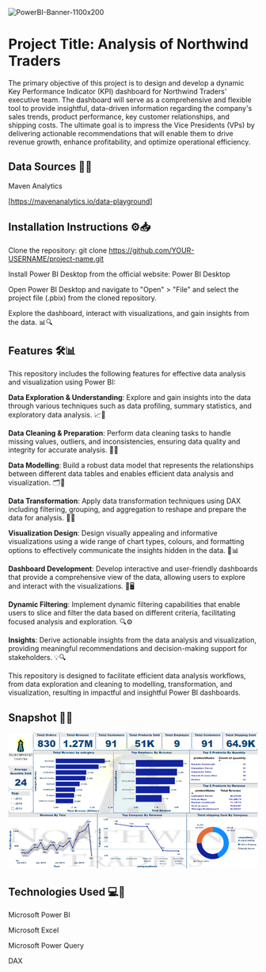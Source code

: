 ![PowerBI-Banner-1100x200](https://github.com/Tadeshee/Power_BI/assets/124716537/e15a2619-97ff-4a7d-b672-6542a899963f)

# Project Title: Analysis of Northwind Traders

The primary objective of this project is to design and develop a dynamic Key Performance Indicator (KPI) dashboard for Northwind Traders' executive team. The dashboard will serve as a comprehensive and flexible tool to provide insightful, data-driven information regarding the company's sales trends, product performance, key customer relationships, and shipping costs. The ultimate goal is to impress the Vice Presidents (VPs) by delivering actionable recommendations that will enable them to drive revenue growth, enhance profitability, and optimize operational efficiency.


## Data Sources 📂🔢
Maven Analytics

[https://mavenanalytics.io/data-playground]   

## Installation Instructions ⚙️📥
Clone the repository: git clone https://github.com/YOUR-USERNAME/project-name.git

Install Power BI Desktop from the official website: Power BI Desktop

Open Power BI Desktop and navigate to "Open" > "File" and select the project file (.pbix) from the cloned repository.

Explore the dashboard, interact with visualizations, and gain insights from the data. 📊🔍

## Features 🛠️📊
This repository includes the following features for effective data analysis and visualization using Power BI:

**Data Exploration & Understanding**: Explore and gain insights into the data through various techniques such as data profiling, summary statistics, and exploratory data analysis. 📈🔎

**Data Cleaning & Preparation**: Perform data cleaning tasks to handle missing values, outliers, and inconsistencies, ensuring data quality and integrity for accurate analysis. 🧹🔧

**Data Modelling**: Build a robust data model that represents the relationships between different data tables and enables efficient data analysis and visualization. 🗂️🔗

**Data Transformation**: Apply data transformation techniques using DAX including filtering, grouping, and aggregation to reshape and prepare the data for analysis. 🔄🔀

**Visualization Design**: Design visually appealing and informative visualizations using a wide range of chart types, colours, and formatting options to effectively communicate the insights hidden in the data. 🎨📊

**Dashboard Development**: Develop interactive and user-friendly dashboards that provide a comprehensive view of the data, allowing users to explore and interact with the visualizations. 📲🖥️

**Dynamic Filtering**: Implement dynamic filtering capabilities that enable users to slice and filter the data based on different criteria, facilitating focused analysis and exploration. 🔍⚙️

**Insights**: Derive actionable insights from the data analysis and visualization, providing meaningful recommendations and decision-making support for stakeholders. 💡🔍

This repository is designed to facilitate efficient data analysis workflows, from data exploration and cleaning to modelling, transformation, and visualization, resulting in impactful and insightful Power BI dashboards.

## Snapshot 📸📸

![Power bi](https://github.com/SimranAnalyst/Power-BI/blob/f1a799e5ba8f892ff99c1cab5980e7516e3c1186/Screenshot%202023-09-23%20161700.png)


## Technologies Used 💻🔧
Microsoft Power BI

Microsoft Excel

Microsoft Power Query

DAX





